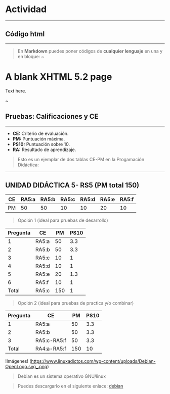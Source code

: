 # Actividad
___
## Código html
___
> En **Markdown** puedes poner códigos de **cualquier lenguaje** en una <misma linea> y en bloque:
~ <!DOCTYPE html>
<html xmlns='http://www.w3.org/1999/xhtml' lang='en'>
  <head>
    <meta charset='utf-8' />
    <title>XHTML 5.2 blank page</title>
  </head>

  <body>
    <h1>A blank XHTML 5.2 page</h1>
    <p>Text here.</p>
  </body>
</html> ~

## Pruebas: Calificaciones y CE
___
- **CE:** Criterio de evaluación.
- **PM:** Puntuación máxima.
- **PS10:** Puntuación sobre 10.
- **RA:** Resultado de aprendizaje.
>Esto es un ejemplar de dos tablas CE-PM en la Progamación Didáctica:

___
## UNIDAD DIDÁCTICA 5- RS5 (PM total 150)

| CE | RA5:a | RA5:b | RA5:c | RA5:d | RA5:e | RA5:f |
|----|-------|-------|-------|-------|-------|-------|
| PM | 50    | 50    | 10    | 10    | 20    | 10    |
> Opción 1 (ideal para pruebas de desarrollo)

| Pregunta | CE    | PM  | PS10 |
|----------|-------|-----|------|
| 1        | RA5:a | 50  | 3.3  |
| 2        | RA5:b | 50  | 3.3  |
| 3        | RA5:c | 10  | 1    |
| 4        | RA5:d | 10  | 1    |
| 5        | RA5:e | 20  | 1.3  |
| 6        | RA5:f | 10  | 1    |
| Total    | RA5:c | 150 | 1    |
> Opción 2 (ideal para pruebas de practica y/o combinar)

| Pregunta | CE          | PM  | PS10 |
|----------|-------------|-----|------|
| 1        | RA5:a       | 50  | 3.3  |
| 2        | RA5:b       | 50  | 3.3  |
| 3        | RA5:c-RA5:f | 50  | 3.3  |
| Total    | RA4:a-RA5:f | 150 | 10   |

 !Imágenes! (https://www.linuxadictos.com/wp-content/uploads/Debian-OpenLogo.svg_.png)

> Debian es un sistema operativo GNU/linux

>Puedes descargarlo en el siguiente enlace: [debian](https://www.debian.org/index.es.html)
